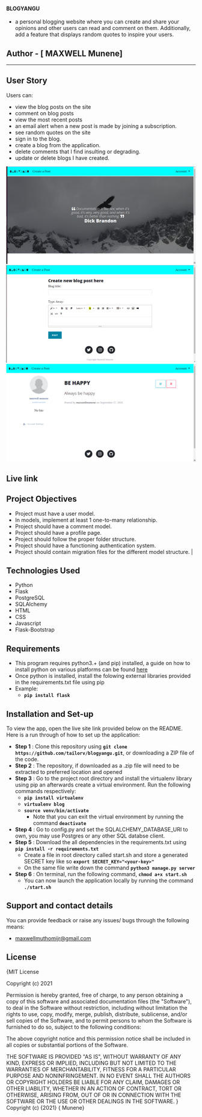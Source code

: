 
####  BLOGYANGU
* a personal blogging website where you can create and share your opinions and other users can read and comment on them. Additionally, add a feature that displays random quotes to inspire your users. 
## Author - [ MAXWELL Munene]
------------------------------------------------------------------------------------------------------
## User Story
Users can:
* view the blog posts on the site
* comment on blog posts
* view the most recent posts
* an email alert when a new post is made by joining a subscription.
* see random quotes on the site
* sign in to the blog.
* create a blog from the application.
* delete comments that I find insulting or degrading.
* update or delete blogs I have created.

![alt text](screenshots/home.png)
![alt text](screenshots/post.png)
![alt text](screenshots/profile.png)

## Live link 


## Project Objectives
* Project must have a user model.
* In models, implement at least 1 one-to-many relationship.
* Project should have a comment model.
* Project should have a profile page.
* Project should follow the proper folder structure.
* Project should have a functioning authentication system.
* Project should contain migration files for the different model structure.             |

## Technologies Used
* Python
* Flask 
* PostgreSQL
* SQLAlchemy
* HTML 
* CSS
* Javascript
* Flask-Bootstrap

## Requirements
* This program requires python3.+ (and pip) installed, a guide on how to install python on various platforms can be found [here](https://www.python.org/)
* Once python is installed, install the folowing external libraries provided in the requirements.txt file using pip
* Example: 
    * **`pip install flask`**

## Installation and Set-up
To view the app, open the live site link provided below on the README.
Here is a run through of how to set up the application:
* **Step 1** : Clone this repository using **`git clone https://github.com/tailorv/blogyangu.git`**, or downloading a ZIP file of the code.
* **Step 2** : The repository, if downloaded as a .zip file will need to be extracted to preferred location and opened
* **Step 3** : Go to the project root directory and install the virtualenv library using pip an afterwards create a virtual environment. Run the following commands respectively:
    * **`pip install virtualenv`**
    * **`virtualenv blog`**
    * **`source venv/bin/activate`**
        * Note that you can exit the virtual environment by running the command **`deactivate`**
* **Step 4** : Go to config.py and set the SQLALCHEMY_DATABASE_URI to own, you may use Postgres or any other SQL databse client.
* **Step 5** : Download the all dependencies in the requirements.txt using **`pip install -r requirements.txt`**
    * Create a file in root directory called start.sh and store a generated SECRET key like so **`export SECRET_KEY="<your-key>"`**
    * On the same file write down the command **`python3 manage.py server`** 
* **Step 6** : On terminal, run the following command, **`chmod a+x start.sh`**
    * You can now launch the application locally by running the command **`./start.sh`** 

## Support and contact details
You can provide feedback or raise any issues/ bugs through the following means:
* maxwellmuthomijr@gmail.com

## License
{MIT License

Copyright (c) 2021

Permission is hereby granted, free of charge, to any person obtaining a copy of this software and associated documentation files (the "Software"), to deal in the Software without restriction, including without limitation the rights to use, copy, modify, merge, publish, distribute, sublicense, and/or sell copies of the Software, and to permit persons to whom the Software is furnished to do so, subject to the following conditions:

The above copyright notice and this permission notice shall be included in all copies or substantial portions of the Software.

THE SOFTWARE IS PROVIDED "AS IS", WITHOUT WARRANTY OF ANY KIND, EXPRESS OR IMPLIED, INCLUDING BUT NOT LIMITED TO THE WARRANTIES OF MERCHANTABILITY, FITNESS FOR A PARTICULAR PURPOSE AND NONINFRINGEMENT. IN NO EVENT SHALL THE AUTHORS OR COPYRIGHT HOLDERS BE LIABLE FOR ANY CLAIM, DAMAGES OR OTHER LIABILITY, WHETHER IN AN ACTION OF CONTRACT, TORT OR OTHERWISE, ARISING FROM, OUT OF OR IN CONNECTION WITH THE SOFTWARE OR THE USE OR OTHER DEALINGS IN THE SOFTWARE. } Copyright (c) {2021} { Munene}
